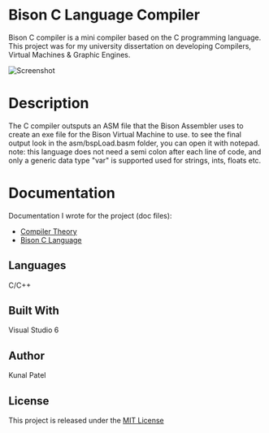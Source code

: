 # Bison C Language Compiler
Bison C compiler is a mini compiler based on the C programming language. This project was for my university dissertation on developing  Compilers, Virtual Machines & Graphic Engines.

![Screenshot](https://raw.githubusercontent.com/kpatel122/Bison-C-Compiler/Images/BisonC.jpg)

# Description
The C compiler outsputs an ASM file that the Bison Assembler uses to create an exe file for the Bison Virtual Machine to use. to see the final output look in the asm/bspLoad.basm folder, you can open it with notepad.
note: this language does not need a semi colon after each line of code, and only a generic data type "var" is supported used for strings, ints, floats etc.

# Documentation
Documentation I wrote for the project (doc files):

* [Compiler Theory](1.Delving-Knee-Deep-into-Compiler-Theory.doc)
* [Bison C Language](2.BisonC.doc)

## Languages
C/C++

## Built With
Visual Studio 6

## Author
Kunal Patel

## License
This project is released under the [MIT License](https://opensource.org/licenses/MIT) 

 